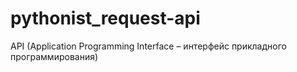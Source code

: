 # pythonist_request-api
API (Application Programming Interface – интерфейс прикладного программирования)
